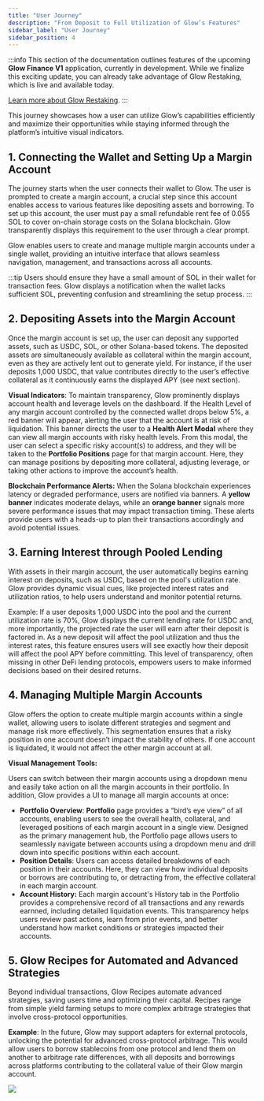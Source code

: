 ```yaml
---
title: "User Journey"
description: "From Deposit to Full Utilization of Glow’s Features"
sidebar_label: "User Journey"
sidebar_position: 4
---
```


:::info
This section of the documentation outlines features of the upcoming **Glow Finance V1** application, currently in development. While we finalize this exciting update, you can already take advantage of Glow Restaking, which is live and available today.

[Learn more about Glow Restaking](../02-LRT/overview.md).
:::

This journey showcases how a user can utilize Glow’s capabilities efficiently and maximize their opportunities while staying informed through the platform’s intuitive visual indicators.

## 1. Connecting the Wallet and Setting Up a Margin Account

The journey starts when the user connects their wallet to Glow. The user is prompted to create a margin account, a crucial step since this account enables access to various features like depositing assets and borrowing. To set up this account, the user must pay a small refundable rent fee of 0.055 SOL to cover on-chain storage costs on the Solana blockchain. Glow transparently displays this requirement to the user through a clear prompt.

Glow enables users to create and manage multiple margin accounts under a single wallet, providing an intuitive interface that allows seamless navigation, management, and transactions across all accounts.

:::tip
Users should ensure they have a small amount of SOL in their wallet for transaction fees. Glow displays a notification when the wallet lacks sufficient SOL, preventing confusion and streamlining the setup process.
:::

## 2. Depositing Assets into the Margin Account

Once the margin account is set up, the user can deposit any supported assets, such as USDC, SOL, or other Solana-based tokens. The deposited assets are simultaneously available as collateral within the margin account, even as they are actively lent out to generate yield. For instance, if the user deposits 1,000 USDC, that value contributes directly to the user’s effective collateral as it continuously earns the displayed APY (see next section).

**Visual Indicators**: To maintain transparency, Glow prominently displays account health and leverage levels on the dashboard. If the Health Level of any margin account controlled by the connected wallet drops below 5%, a red banner will appear, alerting the user that the account is at risk of liquidation. This banner directs the user to a **Health Alert Modal** where they can view all margin accounts with risky health levels. From this modal, the user can select a specific risky account(s) to address, and they will be taken to the **Portfolio Positions** page for that margin account. Here, they can manage positions by depositing more collateral, adjusting leverage, or taking other actions to improve the account’s health.

**Blockchain Performance Alerts:** When the Solana blockchain experiences latency or degraded performance, users are notified via banners. A **yellow banner** indicates moderate delays, while an **orange banner** signals more severe performance issues that may impact transaction timing. These alerts provide users with a heads-up to plan their transactions accordingly and avoid potential issues.

## 3. Earning Interest through Pooled Lending

With assets in their margin account, the user automatically begins earning interest on deposits, such as USDC, based on the pool's utilization rate. Glow provides dynamic visual cues, like projected interest rates and utilization ratios, to help users understand and monitor potential returns.

Example: If a user deposits 1,000 USDC into the pool and the current utilization rate is 70%, Glow displays the current lending rate for USDC and, more importantly, the projected rate the user will earn after their deposit is factored in. As a new deposit will affect the pool utilization and thus the interest rates, this feature ensures users will see exactly how their deposit will affect the pool APY before committing. This level of transparency, often missing in other DeFi lending protocols, empowers users to make informed decisions based on their desired returns.

## 4. Managing Multiple Margin Accounts

Glow offers the option to create multiple margin accounts within a single wallet, allowing users to isolate different strategies and segment and manage risk more effectively. This segmentation ensures that a risky position in one account doesn’t impact the stability of others. If one account is liquidated, it would not affect the other margin account at all.

**Visual Management Tools:**

Users can switch between their margin accounts using a dropdown menu and easily take action on all the margin accounts in their portfolio. In addition, Glow provides a UI to manage all margin accounts at once:

- **Portfolio Overview**: **Portfolio** page provides a “bird’s eye view” of all accounts, enabling users to see the overall health, collateral, and leveraged positions of each margin account in a single view. Designed as the primary management hub, the Portfolio page allows users to seamlessly navigate between accounts using a dropdown menu and drill down into specific positions within each account.
- **Position Details**: Users can access detailed breakdowns of each position in their accounts. Here, they can view how individual deposits or borrows are contributing to, or detracting from, the effective collateral in each margin account.
- **Account History:** Each margin account's History tab in the Portfolio provides a comprehensive record of all transactions and any rewards earnned, including detailed liquidation events. This transparency helps users review past actions, learn from prior events, and better understand how market conditions or strategies impacted their accounts.

## 5. Glow Recipes for Automated and Advanced Strategies

Beyond individual transactions, Glow Recipes automate advanced strategies, saving users time and optimizing their capital. Recipes range from simple yield farming setups to more complex arbitrage strategies that involve cross-protocol opportunities.

**Example**: In the future, Glow may support adapters for external protocols, unlocking the potential for advanced cross-protocol arbitrage. This would allow users to borrow stablecoins from one protocol and lend them on another to arbitrage rate differences, with all deposits and borrowings across platforms contributing to the collateral value of their Glow margin account.

![](/img/user.png)
